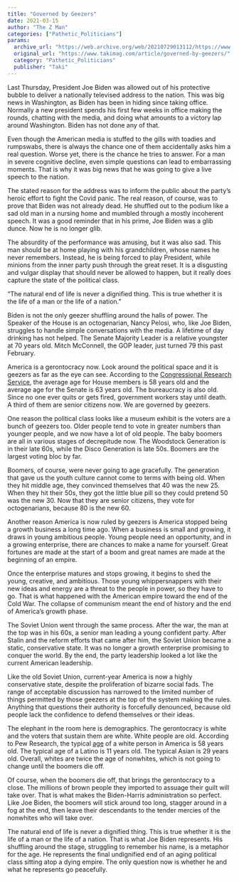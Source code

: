 ```yaml
---
title: "Governed by Geezers"
date: 2021-03-15
author: "The Z Man"
categories: ["Pathetic_Politicians"]
params:
  archive_url: "https://web.archive.org/web/20210729013112/https://www.takimag.com/article/governed-by-geezers/"
  original_url: "https://www.takimag.com/article/governed-by-geezers/"
  category: "Pathetic_Politicians"
  publisher: "Taki"
---
```


Last Thursday, President Joe Biden was allowed out of his protective bubble to deliver a nationally televised address to the nation. This was big news in Washington, as Biden has been in hiding since taking office. Normally a new president spends his first few weeks in office making the rounds, chatting with the media, and doing what amounts to a victory lap around Washington. Biden has not done any of that.

Even though the American media is stuffed to the gills with toadies and rumpswabs, there is always the chance one of them accidentally asks him a real question. Worse yet, there is the chance he tries to answer. For a man in severe cognitive decline, even simple questions can lead to embarrassing moments. That is why it was big news that he was going to give a live speech to the nation.

The stated reason for the address was to inform the public about the party’s heroic effort to fight the Covid panic. The real reason, of course, was to prove that Biden was not already dead. He shuffled out to the podium like a sad old man in a nursing home and mumbled through a mostly incoherent speech. It was a good reminder that in his prime, Joe Biden was a glib dunce. Now he is no longer glib.

The absurdity of the performance was amusing, but it was also sad. This man should be at home playing with his grandchildren, whose names he never remembers. Instead, he is being forced to play President, while minions from the inner party push through the great reset. It is a disgusting and vulgar display that should never be allowed to happen, but it really does capture the state of the political class.

“The natural end of life is never a dignified thing. This is true whether it is the life of a man or the life of a nation.”

Biden is not the only geezer shuffling around the halls of power. The Speaker of the House is an octogenarian, Nancy Pelosi, who, like Joe Biden, struggles to handle simple conversations with the media. A lifetime of day drinking has not helped. The Senate Majority Leader is a relative youngster at 70 years old. Mitch McConnell, the GOP leader, just turned 79 this past February.

America is a gerontocracy now. Look around the political space and it is geezers as far as the eye can see. According to the [Congressional Research Service](https://web.archive.org/web/20210731084940/https://fas.org/sgp/crs/misc/R45583.pdf), the average age for House members is 58 years old and the average age for the Senate is 63 years old. The bureaucracy is also old. Since no one ever quits or gets fired, government workers stay until death. A third of them are senior citizens now. We are governed by geezers.

One reason the political class looks like a museum exhibit is the voters are a bunch of geezers too. Older people tend to vote in greater numbers than younger people, and we now have a lot of old people. The baby boomers are all in various stages of decrepitude now. The Woodstock Generation is in their late 60s, while the Disco Generation is late 50s. Boomers are the largest voting bloc by far.

Boomers, of course, were never going to age gracefully. The generation that gave us the youth culture cannot come to terms with being old. When they hit middle age, they convinced themselves that 40 was the new 25. When they hit their 50s, they got the little blue pill so they could pretend 50 was the new 30. Now that they are senior citizens, they vote for octogenarians, because 80 is the new 60.

Another reason America is now ruled by geezers is America stopped being a growth business a long time ago. When a business is small and growing, it draws in young ambitious people. Young people need an opportunity, and in a growing enterprise, there are chances to make a name for yourself. Great fortunes are made at the start of a boom and great names are made at the beginning of an empire.

Once the enterprise matures and stops growing, it begins to shed the young, creative, and ambitious. Those young whippersnappers with their new ideas and energy are a threat to the people in power, so they have to go. That is what happened with the American empire toward the end of the Cold War. The collapse of communism meant the end of history and the end of America’s growth phase.

The Soviet Union went through the same process. After the war, the man at the top was in his 60s, a senior man leading a young confident party. After Stalin and the reform efforts that came after him, the Soviet Union became a static, conservative state. It was no longer a growth enterprise promising to conquer the world. By the end, the party leadership looked a lot like the current American leadership.

Like the old Soviet Union, current-year America is now a highly conservative state, despite the proliferation of bizarre social fads. The range of acceptable discussion has narrowed to the limited number of things permitted by those geezers at the top of the system making the rules. Anything that questions their authority is forcefully denounced, because old people lack the confidence to defend themselves or their ideas.

The elephant in the room here is demographics. The gerontocracy is white and the voters that sustain them are white. White people are old. According to Pew Research, the typical [age](https://web.archive.org/web/20210731084940/https://www.pewresearch.org/fact-tank/2019/07/30/most-common-age-among-us-racial-ethnic-groups/) of a white person in America is 58 years old. The typical age of a Latino is 11 years old. The typical Asian is 29 years old. Overall, whites are twice the age of nonwhites, which is not going to change until the boomers die off.

Of course, when the boomers die off, that brings the gerontocracy to a close. The millions of brown people they imported to assuage their guilt will take over. That is what makes the Biden-Harris administration so perfect. Like Joe Biden, the boomers will stick around too long, stagger around in a fog at the end, then leave their descendants to the tender mercies of the nonwhites who will take over.

The natural end of life is never a dignified thing. This is true whether it is the life of a man or the life of a nation. That is what Joe Biden represents. His shuffling around the stage, struggling to remember his name, is a metaphor for the age. He represents the final undignified end of an aging political class sitting atop a dying empire. The only question now is whether he and what he represents go peacefully.
